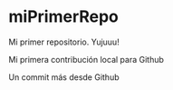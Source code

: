 # miPrimerRepo
Mi primer repositorio. Yujuuu!

Mi primera contribución local para Github

Un commit más desde Github
